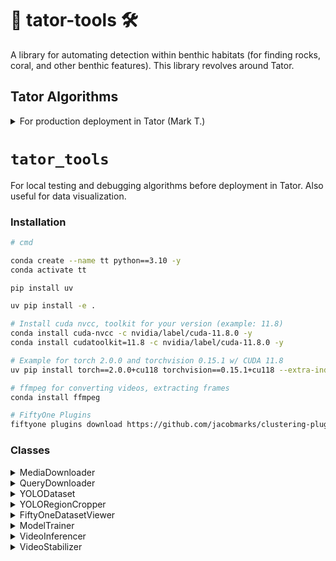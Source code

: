# 🥔 tator-tools 🛠️

A library for automating detection within benthic habitats (for finding rocks, coral, and other benthic features). This library revolves around Tator.

## Tator Algorithms

<details>
<summary>For production deployment in Tator (Mark T.)</summary>

### Installation

```bash
# cmd

conda create --name tt python==3.10 -y
conda activate tt

pip install uv

uv pip install -r requirements.txt

# Install cuda nvcc, toolkit for your version (example: 11.8)
conda install cuda-nvcc -c nvidia/label/cuda-11.8.0 -y
conda install cudatoolkit=11.8 -c nvidia/label/cuda-11.8.0 -y

# Example for torch 2.0.0 and torchvision 0.15.1 w/ CUDA 11.8
uv pip install torch==2.0.0+cu118 torchvision==0.15.1+cu118 --extra-index-url https://download.pytorch.org/whl/cu118
```

Test out the algorithms using the `app.py` script (`gradio`):

```bash
# cmd

python Algorithms/app.py
```

</details>

# `tator_tools`

For local testing and debugging algorithms before deployment in Tator. Also useful for data visualization.

### Installation

```bash
# cmd

conda create --name tt python==3.10 -y
conda activate tt

pip install uv

uv pip install -e .

# Install cuda nvcc, toolkit for your version (example: 11.8)
conda install cuda-nvcc -c nvidia/label/cuda-11.8.0 -y
conda install cudatoolkit=11.8 -c nvidia/label/cuda-11.8.0 -y

# Example for torch 2.0.0 and torchvision 0.15.1 w/ CUDA 11.8
uv pip install torch==2.0.0+cu118 torchvision==0.15.1+cu118 --extra-index-url https://download.pytorch.org/whl/cu118

# ffmpeg for converting videos, extracting frames
conda install ffmpeg

# FiftyOne Plugins
fiftyone plugins download https://github.com/jacobmarks/clustering-plugin
```

### Classes

<details>
<summary>MediaDownloader</summary>

The `MediaDownloader` class is used to download, convert, and extract frames from videos in TATOR.

```python
from tator_tools.download_media import MediaDownloader

# Initialize the downloader with the required parameters
downloader = MediaDownloader(
    api_token=os.getenv("TATOR_TOKEN"),
    project_id=123,
    output_dir="path/to/output"
)

# Download the media
media_ids = ["123456", "78910"]
downloader.download_data(media_ids, convert=False, extract=True, every_n_seconds=1.0)
```
</details>

<details>
<summary>QueryDownloader</summary>

The `QueryDownloader` class is used to download frames / images and their labels from TATOR, which can later be used to
create YOLO-formatted datasets. This class expects the encoded search string obtained from the Export Data utility 
offered in Tator's UI.

```python
from tator_tools.download_query_data import QueryDownloader

# Initialize the downloader with the required parameters
downloader = QueryDownloader(
    api_token="your_api_token",
    project_id=123,
    search_string="your_encoded_search_string",     # See Tator Metadata -> Export Data utility
    frac=1.0,                                       # Sample dataset, if applicable
    dataset_name="your_dataset_name",               # Output Directory Name
    output_dir="path/to/output",                    # Output Directory
    label_field="your_label_field",                 # "ScientificName", "Label", (or a list of fields)
    download_width=1024,                            # Width of downloaded image (maintains aspect ratio)
)

# Download the data and create the dataset
downloader.download_data()

# View a sample
downloader.display_sample()

df = downloader.as_dataframe()  # as_dict()
```
</details>

<details>
<summary>YOLODataset</summary>

The `YOLODataset` class is used to create a YOLO-formatted dataset for object detection. It takes a pandas DataFrame 
with annotation data and generates the necessary directory structure, labels, and configuration files.

```python
import pandas as pd
from tator_tools.yolo_dataset import YOLODataset

# Load your annotation data into a pandas DataFrame
df = pd.read_csv("path/to/annotations.csv")

# Initialize the YOLODataset with the DataFrame and the output directory
dataset = YOLODataset(
    data=df,
    output_dir="path/to/output",                    # Output Directoy
    dataset_name="YOLODataset_Detection",           # Output Directoy /Dataset Name -> train/valid/test, data.yaml 
    train_ratio=0.8                                 # Training ratio -> train / valid
    test_ratio=0.1,                                 # Testing ratio -> (train / valid) / test
    task='detect'                                   # 'classify', 'detect' or 'segment'
)

# Process the dataset to create the YOLO-formatted dataset
dataset.process_dataset(move_images=False)  # Makes a copy of the images instead of moving them
```
</details>

<details>
<summary>YOLORegionCropper</summary>

The `YOLORegionCropper` class is used to convert detection datasets into classification datasets by extracting crops from detection bounding boxes and organizing them into train/val/test splits by class.

```python
from tator_tools.yolo_crop_regions import YOLORegionCropper

# Initialize the converter with the path to the detection / segmentation dataset's data.yaml file and the 
# desired output directory. The class will create a YOLO-formatted image classification dataset.
cropper = YOLORegionCropper(dataset_path="path/to/detection/data.yaml", 
                            output_dir="path/to/output",
                            dataset_name="Cropped_Dataset")

# Process the dataset to create classification crops
cropper.process_dataset()
```
</details>

<details>
<summary>FiftyOneDatasetViewer</summary>

The `FiftyOneDatasetViewer` class is used to create a FiftyOne dataset from a directory of images and generate a UMAP 
visualization of the dataset. This can be run from command line or in a notebook.

```python
from tator_tools.fiftyone_clustering import FiftyOneDatasetViewer

# Initialize the viewer with the path to the directory containing images
viewer = FiftyOneDatasetViewer(image_dir="path/to/images")

# Or, initialize the viewer with a pandas dataframe
viewer = FiftyOneDatasetViewer(dataframe=pandas_df,
                               image_path_column='Path',
                               feature_columns=['feature 1', 'feature 2'],
                               nickname='my_dataset',
                               custom_embeddings=embeddings,  # Pass the pre-calculated embeddings, or None
                               clustering_method='umap',      # umap, pca, tsne
                               num_dims=2)                    # Number of dimensions for UMAP (2 or 3)

# Process the dataset to create the FiftyOne dataset and generate the UMAP visualization
viewer.process_dataset()
```
</details>

<details>
<summary>ModelTrainer</summary>

The `ModelTrainer` class is used to train a model using a YOLO-formatted dataset.

```python
from tator_tools.model_training import ModelTrainer

# Initialize the trainer with the required parameters
trainer = ModelTrainer(
    training_data="path/to/training_data/",                    # Can be a classification dataset, or data.yaml
    weights="yolov8n.pt",                                      # Model to start with, see ultralytics docs
    output_dir="path/to/output_dir",
    name="results",
    task='classify',
    epochs=100,
    patience=10,
    half=True,
    imgsz=640,
    single_cls=False,
    plots=True,
    batch=0.5,
)

# Train the model
trainer.train_model()
trainer.evaluate_model()
```
</details>

<details>
<summary>VideoInferencer</summary>

The `VideoInferencer` class is used to perform inference on video files using a pre-trained model.

```python
from tator_tools.inference_video import VideoInferencer

# Initialize the inferencer with the required parameters
inferencer = VideoInferencer(
    model_path="path/to/model.pt",
    video_path="path/to/video.mp4",
    output_dir="path/to/output"
)

# Perform inference on the video
inferencer.inference()
```
</details>

<details>
<summary>VideoStabilizer</summary>

The `VideoStabilizer` class is used to create a stabilized version of the input video.

```python
from tator_tools.stabilize_video import VideoStabilizer

# Initialize the stabilizer with the required parameters
stabilizer = VideoStabilizer(
    input_path="path/to/video.mp4",
    output_path="path/to/output.mp4"
)

# Perform stabilization
stabilizer.stabilize_video()
```
</details>
